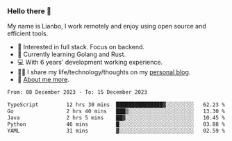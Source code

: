 ### Hello there 👋

My name is Lianbo, I work remotely and enjoy using open source and efficient tools.

- 🔭 Interested in full stack. Focus on backend.
- 🌱 Currently learning Golang and Rust.
- 💻 With 6 years' development working experience.
- ✍🏻 I share my life/technology/thoughts on my [personal blog](https://godruoyi.com).
- 👒 [About me more](https://godruoyi.com/posts/About-godruoyi).

<!--START_SECTION:waka-->

```txt
From: 08 December 2023 - To: 15 December 2023

TypeScript         12 hrs 30 mins  ███████████████▓░░░░░░░░░   62.23 %
Go                 2 hrs 40 mins   ███▒░░░░░░░░░░░░░░░░░░░░░   13.30 %
Java               2 hrs 5 mins    ██▓░░░░░░░░░░░░░░░░░░░░░░   10.45 %
Python             46 mins         █░░░░░░░░░░░░░░░░░░░░░░░░   03.88 %
YAML               31 mins         ▓░░░░░░░░░░░░░░░░░░░░░░░░   02.59 %
```

<!--END_SECTION:waka-->
